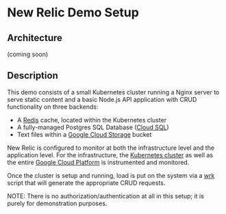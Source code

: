 # New Relic Demo Setup

## Architecture
(coming soon)

## Description
This demo consists of a small Kubernetes cluster running a Nginx server to serve static content and a basic Node.js API application with CRUD functionality on three backends:
* A [Redis](https://redis.io) cache, located within the Kubernetes cluster
* A fully-managed Postgres SQL Database ([Cloud SQL](https://cloud.google.com/sql/))
* Text files within a [Google Cloud Storage](https://cloud.google.com/storage/) bucket

New Relic is configured to monitor at both the infrastructure level and the application level.  For the infrastructure, the [Kubernetes cluster](https://docs.newrelic.com/docs/integrations/host-integrations/host-integrations-list/kubernetes-monitoring-integration#install) as well as the entire [Google Cloud Platform](https://docs.newrelic.com/docs/integrations/google-cloud-platform-integrations/getting-started/connect-google-cloud-platform-services-infrastructure) is instrumented and monitored.

Once the cluster is setup and running, load is put on the system via a [wrk](https://github.com/wg/wrk) script that will generate the appropriate CRUD requests.

NOTE: There is no authorization/authentication at all in this setup; it is purely for demonstration purposes.

